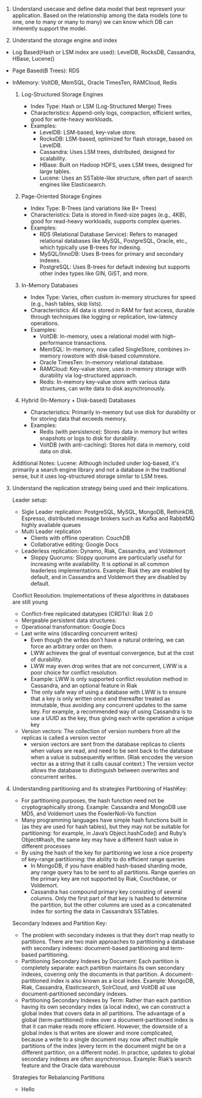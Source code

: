 1. Understand usecase and define data model that best represent your application. Based on the relationship among the data models (one to one, one to many or many to many) we can know which DB can inherently support the model.

2. Understand the storage engine and index

- Log Based(Hash or LSM index are used): LevelDB, RocksDB, Cassandra, HBase, Lucene()
- Page Based(B Trees): RDS
- InMemory: VoltDB, MemSQL, Oracle TimesTen, RAMCloud, Redis

  1. Log-Structured Storage Engines

     - Index Type: Hash or LSM (Log-Structured Merge) Trees
     - Characteristics: Append-only logs, compaction, efficient writes, good for write-heavy workloads.
     - Examples:
       - LevelDB: LSM-based, key-value store.
       - RocksDB: LSM-based, optimized for flash storage, based on LevelDB.
       - Cassandra: Uses LSM trees, distributed, designed for scalability.
       - HBase: Built on Hadoop HDFS, uses LSM trees, designed for large tables.
       - Lucene: Uses an SSTable-like structure, often part of search engines like Elasticsearch.

  2. Page-Oriented Storage Engines

     - Index Type: B-Trees (and variations like B+ Trees)
     - Characteristics: Data is stored in fixed-size pages (e.g., 4KB), good for read-heavy workloads, supports complex queries.
     - Examples:
       - RDS (Relational Database Service): Refers to managed relational databases like MySQL, PostgreSQL, Oracle, etc., which typically use B-trees for indexing.
       - MySQL/InnoDB: Uses B-trees for primary and secondary indexes.
       - PostgreSQL: Uses B-trees for default indexing but supports other index types like GIN, GiST, and more.

  3. In-Memory Databases

     - Index Type: Varies, often custom in-memory structures for speed (e.g., hash tables, skip lists).
     - Characteristics: All data is stored in RAM for fast access, durable through techniques like logging or replication, low-latency operations.
     - Examples:
       - VoltDB: In-memory, uses a relational model with high-performance transactions.
       - MemSQL: In-memory, now called SingleStore, combines in-memory rowstore with disk-based columnstore.
       - Oracle TimesTen: In-memory relational database.
       - RAMCloud: Key-value store, uses in-memory storage with durability via log-structured approach.
       - Redis: In-memory key-value store with various data structures, can write data to disk asynchronously.

  4. Hybrid (In-Memory + Disk-based) Databases

     - Characteristics: Primarily in-memory but use disk for durability or for storing data that exceeds memory.
     - Examples:
       - Redis (with persistence): Stores data in memory but writes snapshots or logs to disk for durability.
       - VoltDB (with anti-caching): Stores hot data in memory, cold data on disk.

  Additional Notes:
  Lucene: Although included under log-based, it's primarily a search engine library and not a database in the traditional sense, but it uses log-structured storage similar to LSM trees.

3.  Understand the replication strategy being used and their implications.

    Leader setup:

    - Sigle Leader replication: PostgreSQL, MySQL, MongoDB, RethinkDB, Espresso, distributed message brokers such as Kafka and RabbitMQ highly available queues
    - Multi Leader replication
      - Clients with offline operation: CouchDB
      - Collaborative editing: Google Docs
    - Leaderless replication: Dynamo, Riak, Cassandra, and Voldemort
      - Sloppy Quorums: Sloppy quorums are particularly useful for increasing write availability. It is optional in all common leaderless implementations. Example: Riak they are enabled by default, and in Cassandra and Voldemort they are disabled by default.

    Conflict Resolution: Implementations of these algorithms in databases are still young

    - Conflict-free replicated datatypes (CRDTs): Riak 2.0
    - Mergeable persistent data structures:
    - Operational transformation: Google Docs
    - Last write wins (discarding concurrent writes)
      - Even though the writes don’t have a natural ordering, we can force an arbitrary order on them.
      - LWW achieves the goal of eventual convergence, but at the cost of durability.
      - LWW may even drop writes that are not concurrent, LWW is a poor choice for conflict resolution.
      - Example: LWW is only supported conflict resolution method in Cassandra, and an optional feature in Riak
      - The only safe way of using a database with LWW is to ensure that a key is only written once and thereafter treated as immutable, thus avoiding any concurrent updates to the same key. For example, a recommended way of using Cassandra is to use a UUID as the key, thus giving each write operation a unique key
    - Version vectors: The collection of version numbers from all the replicas is called a version vector
      - version vectors are sent from the database replicas to clients when values are read, and need to be sent back to the database when a value is subsequently written. (Riak encodes the version vector as a string that it calls causal context.) The version vector allows the database to distinguish between overwrites and concurrent writes.

4. Understanding partitioning and its strategies
   Partitioning of HashKey:

     - For partitioning purposes, the hash function need not be cryptographically strong. Example: Cassandra and MongoDB use MD5, and Voldemort uses the FowlerNoll–Vo function
     - Many programming languages have simple hash functions built in (as they are used for hash tables), but they may not be suitable for partitioning: for example, in Java’s Object.hashCode() and Ruby’s Object#hash, the same key may have a different hash value in different processes
     - By using the hash of the key for partitioning we lose a nice property of key-range partitioning: the ability to do efficient range queries
         - In MongoDB, if you have enabled hash-based sharding mode, any range query has to be sent to all partitions. Range queries on the primary key are not supported by Riak, Couchbase, or Voldemort.
         - Cassandra has compound primary key consisting of several columns. Only the first part of that key is hashed to determine the partition, but the other columns are used as a concatenated index for sorting the data in Cassandra’s SSTables.
      
   Secondary Indexes and Partition Key:

     - The problem with secondary indexes is that they don’t map neatly to partitions. There are two main approaches to partitioning a database with secondary indexes: document-based partitioning and term-based partitioning.
     - Partitioning Secondary Indexes by Document: Each partition is completely separate: each partition maintains its own secondary indexes, covering only the documents in that partition. A document-partitioned index is also known as a local index. Example: MongoDB, Riak, Cassandra, Elasticsearch, SolrCloud, and VoltDB all use document-partitioned secondary indexes.
     - Partitioning Secondary Indexes by Term: Rather than each partition having its own secondary index (a local index), we can construct a global index that covers data in all partitions. The advantage of a global (term-partitioned) index over a document-partitioned index is that it can make reads more efficient. However, the downside of a global index is that writes are slower and more complicated, because a write to a single document may now affect multiple partitions of the index (every term in the document might be on a different partition, on a different node). In practice, updates to global secondary indexes are often asynchronous. Example: Riak’s search feature and the Oracle data warehouse

   Strategies for Rebalancing Partitions

     - Hello
